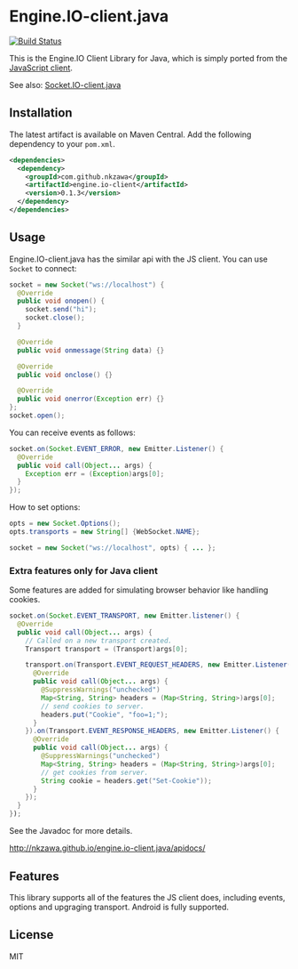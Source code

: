# Engine.IO-client.java
[![Build Status](https://travis-ci.org/nkzawa/engine.io-client.java.png?branch=master)](https://travis-ci.org/nkzawa/engine.io-client.java)

This is the Engine.IO Client Library for Java, which is simply ported from the [JavaScript client](https://github.com/LearnBoost/engine.io-client).

See also: [Socket.IO-client.java](https://github.com/nkzawa/socket.io-client.java)

## Installation
The latest artifact is available on Maven Central. Add the following dependency to your `pom.xml`.

```xml
<dependencies>
  <dependency>
    <groupId>com.github.nkzawa</groupId>
    <artifactId>engine.io-client</artifactId>
    <version>0.1.3</version>
  </dependency>
</dependencies>
```

## Usage
Engine.IO-client.java has the similar api with the JS client. You can use `Socket` to connect:

```java
socket = new Socket("ws://localhost") {
  @Override
  public void onopen() {
    socket.send("hi");
    socket.close();
  }

  @Override
  public void onmessage(String data) {}

  @Override
  public void onclose() {}

  @Override
  public void onerror(Exception err) {}
};
socket.open();
```

You can receive events as follows:

```java
socket.on(Socket.EVENT_ERROR, new Emitter.Listener() {
  @Override
  public void call(Object... args) {
    Exception err = (Exception)args[0];
  }
});
```

How to set options:

```java
opts = new Socket.Options();
opts.transports = new String[] {WebSocket.NAME};

socket = new Socket("ws://localhost", opts) { ... };
```

### Extra features only for Java client
Some features are added for simulating browser behavior like handling cookies.

```java
socket.on(Socket.EVENT_TRANSPORT, new Emitter.listener() {
  @Override
  public void call(Object... args) {
    // Called on a new transport created.
    Transport transport = (Transport)args[0];

    transport.on(Transport.EVENT_REQUEST_HEADERS, new Emitter.Listener() {
      @Override
      public void call(Object... args) {
        @SuppressWarnings("unchecked")
        Map<String, String> headers = (Map<String, String>)args[0];
        // send cookies to server.
        headers.put("Cookie", "foo=1;");
      }
    }).on(Transport.EVENT_RESPONSE_HEADERS, new Emitter.Listener() {
      @Override
      public void call(Object... args) {
        @SuppressWarnings("unchecked")
        Map<String, String> headers = (Map<String, String>)args[0];
        // get cookies from server.
        String cookie = headers.get("Set-Cookie"));
      }
    });
  }
});
```

See the Javadoc for more details.

http://nkzawa.github.io/engine.io-client.java/apidocs/


## Features
This library supports all of the features the JS client does, including events, options and upgraging transport. Android is fully supported.

## License

MIT

